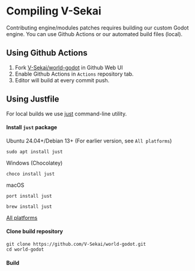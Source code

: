 # Compiling V-Sekai
Contributing engine/modules patches requires building our custom Godot engine.
You can use Github Actions or our automated build files (local).

## Using Github Actions
1. Fork [V-Sekai/world-godot](https://github.com/V-Sekai/world-godot) in Github Web UI
2. Enable Github Actions in `Actions` repository tab.
3. Editor will build at every commit push.

## Using Justfile
For local builds we use [just](https://github.com/casey/just) command-line utility.


#### Install `just` package
Ubuntu 24.04+/Debian 13+ (For earlier version, see `All platforms`)
```
sudo apt install just
```
Windows (Chocolatey)
```
choco install just
```
macOS
```
port install just
```
```
brew install just
```
[All platforms](https://github.com/casey/just?tab=readme-ov-file#packages)

#### Clone build repository
```
git clone https://github.com/V-Sekai/world-godot.git
cd world-godot
```

#### Build
 
